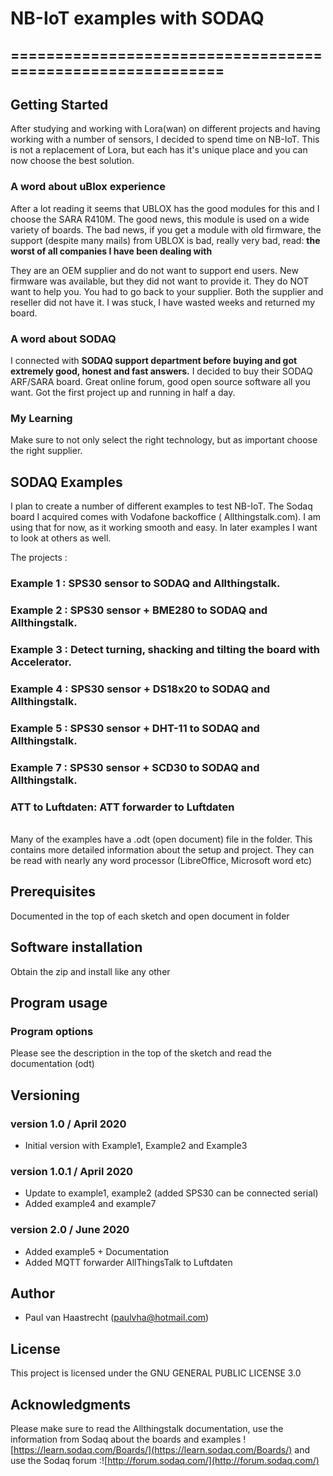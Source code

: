 # NB-IoT examples with SODAQ

## ===========================================================

## Getting Started
After studying and working with Lora(wan) on different projects and having
working with a number of sensors, I decided to spend time on NB-IoT. This
is not a replacement of Lora, but each has it's unique place and you can
now choose the best solution.

### A word about uBlox experience
After a lot reading it seems that UBLOX has the good modules for this and
I choose the SARA R410M. The good news, this module is used on a wide
variety of boards. The bad news, if you get a module with old firmware,
the support (despite many mails) from UBLOX is bad, really very bad, read:
**the worst of all companies I have been dealing with**

They are an OEM supplier and do not want to support end users. New firmware
was available, but they did not want to provide it. They do NOT want to
help you. You had to go back to your supplier. Both the supplier and reseller
did not have it. I was stuck, I have wasted weeks and returned my board.

### A word about SODAQ
I connected with **SODAQ support department before buying and got extremely
good, honest and fast answers.** I decided to buy their SODAQ ARF/SARA board.
Great online forum, good open source software all you want. Got the first
project up and running in half a day.

### My Learning
Make sure to not only select the right technology, but as important choose
the right supplier.

## SODAQ Examples

I plan to create a number of different examples to test NB-IoT. The Sodaq
board I acquired comes with Vodafone backoffice ( Allthingstalk.com). I
am using that for now, as it working smooth and easy. In later
examples I want to look at others as well.

The projects :
### Example 1 : SPS30 sensor to SODAQ and Allthingstalk.
### Example 2 : SPS30 sensor + BME280 to SODAQ and Allthingstalk.
### Example 3 : Detect turning, shacking and tilting the board with Accelerator.
### Example 4 : SPS30 sensor + DS18x20 to SODAQ and Allthingstalk.
### Example 5 : SPS30 sensor + DHT-11 to SODAQ and Allthingstalk.
### Example 7 : SPS30 sensor + SCD30 to SODAQ and Allthingstalk.
### ATT to Luftdaten: ATT forwarder to Luftdaten

<br> Many of the examples have a .odt (open document) file in the folder.
This contains more detailed information about the setup and project. They
can be read with nearly any word processor (LibreOffice, Microsoft word etc)

## Prerequisites
Documented in the top of each sketch and open document in folder

## Software installation
Obtain the zip and install like any other

## Program usage
### Program options
Please see the description in the top of the sketch and read the documentation (odt)

## Versioning

### version 1.0 / April 2020
 * Initial version with Example1, Example2 and Example3

### version 1.0.1 / April 2020
 * Update to example1, example2 (added SPS30 can be connected serial)
 * Added example4 and example7

### version 2.0 / June 2020
 * Added example5 + Documentation
 * Added MQTT forwarder AllThingsTalk to Luftdaten

## Author
 * Paul van Haastrecht (paulvha@hotmail.com)

## License
This project is licensed under the GNU GENERAL PUBLIC LICENSE 3.0

## Acknowledgments
Please make sure to read the Allthingstalk documentation, use the
information from Sodaq about the boards and examples ![https://learn.sodaq.com/Boards/](https://learn.sodaq.com/Boards/)
and use the Sodaq forum :![http://forum.sodaq.com/](http://forum.sodaq.com/)
